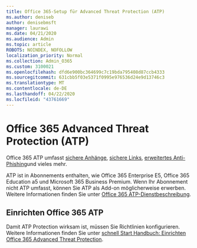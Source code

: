 ```yaml
---
title: Office 365-Setup für Advanced Threat Protection (ATP)
ms.author: deniseb
author: denisebmsft
manager: laurawi
ms.date: 04/21/2020
ms.audience: Admin
ms.topic: article
ROBOTS: NOINDEX, NOFOLLOW
localization_priority: Normal
ms.collection: Admin_O365
ms.custom: 3100021
ms.openlocfilehash: dfd6e900bc364699c7c19bda795408d87ccb4333
ms.sourcegitcommit: 631cbb5f03e5371f0995e976536d24e9d13746c3
ms.translationtype: MT
ms.contentlocale: de-DE
ms.lasthandoff: 04/22/2020
ms.locfileid: "43761669"
---
```

# <a name="office-365-advanced-threat-protection-atp"></a>Office 365 Advanced Threat Protection (ATP)

Office 365 ATP umfasst [sichere Anhänge](https://docs.microsoft.com/office365/securitycompliance/atp-safe-attachments), [sichere Links](https://docs.microsoft.com/office365/securitycompliance/atp-safe-links), [erweitertes Anti-Phishing](https://docs.microsoft.com/office365/securitycompliance/atp-anti-phishing)und vieles mehr. 

ATP ist in Abonnements enthalten, wie Office 365 Enterprise E5, Office 365 Education a5 und Microsoft 365 Business Premium. Wenn Ihr Abonnement nicht ATP umfasst, können Sie ATP als Add-on möglicherweise erwerben. Weitere Informationen finden Sie unter [Office 365 ATP-Dienstbeschreibung](https://docs.microsoft.com/office365/servicedescriptions/office-365-advanced-threat-protection-service-description).

## <a name="set-up-office-365-atp"></a>Einrichten Office 365 ATP

Damit ATP Protection wirksam ist, müssen Sie Richtlinien konfigurieren. Weitere Informationen finden Sie unter [schnell Start Handbuch: Einrichten Office 365 Advanced Threat Protection](https://docs.microsoft.com/office365/securitycompliance/checklist-atp-setup).


